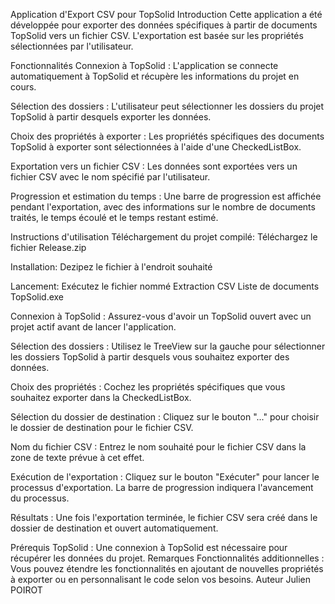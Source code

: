 Application d'Export CSV pour TopSolid
Introduction
Cette application a été développée pour exporter des données spécifiques à partir de documents TopSolid vers un fichier CSV. L'exportation est basée sur les propriétés sélectionnées par l'utilisateur.

Fonctionnalités
Connexion à TopSolid : L'application se connecte automatiquement à TopSolid et récupère les informations du projet en cours.

Sélection des dossiers : L'utilisateur peut sélectionner les dossiers du projet TopSolid à partir desquels exporter les données.

Choix des propriétés à exporter : Les propriétés spécifiques des documents TopSolid à exporter sont sélectionnées à l'aide d'une CheckedListBox.

Exportation vers un fichier CSV : Les données sont exportées vers un fichier CSV avec le nom spécifié par l'utilisateur.

Progression et estimation du temps : Une barre de progression est affichée pendant l'exportation, avec des informations sur le nombre de documents traités, le temps écoulé et le temps restant estimé.

Instructions d'utilisation
Téléchargement du projet compilé: Téléchargez le fichier Release.zip

Installation: Dezipez le fichier à l'endroit souhaité

Lancement: Exécutez le fichier nommé Extraction CSV Liste de documents TopSolid.exe
 
Connexion à TopSolid : Assurez-vous d'avoir un TopSolid ouvert avec un projet actif avant de lancer l'application.

Sélection des dossiers : Utilisez le TreeView sur la gauche pour sélectionner les dossiers TopSolid à partir desquels vous souhaitez exporter des données.

Choix des propriétés : Cochez les propriétés spécifiques que vous souhaitez exporter dans la CheckedListBox.

Sélection du dossier de destination : Cliquez sur le bouton "..." pour choisir le dossier de destination pour le fichier CSV.

Nom du fichier CSV : Entrez le nom souhaité pour le fichier CSV dans la zone de texte prévue à cet effet.

Exécution de l'exportation : Cliquez sur le bouton "Exécuter" pour lancer le processus d'exportation. La barre de progression indiquera l'avancement du processus.

Résultats : Une fois l'exportation terminée, le fichier CSV sera créé dans le dossier de destination et ouvert automatiquement.

Prérequis
TopSolid : Une connexion à TopSolid est nécessaire pour récupérer les données du projet.
Remarques
Fonctionnalités additionnelles : Vous pouvez étendre les fonctionnalités en ajoutant de nouvelles propriétés à exporter ou en personnalisant le code selon vos besoins.
Auteur
Julien POIROT
